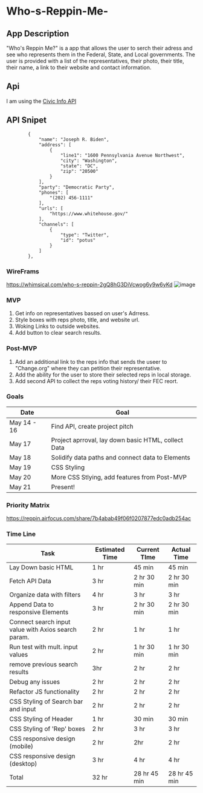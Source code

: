 # Who-s-Reppin-Me-

## App Description 
"Who's Reppin Me?" is a app that allows the user to serch their adress and see who represents them in the Federal, State, and Local governments. The user is provided with a list of the representatives, their photo, their title, their name, a link to their website and contact information. 
## Api 
I am using the 
[Civic Info API](https://developers.google.com/civic-information/docs/v2) 
## API Snipet 
```"officials": [
        {
            "name": "Joseph R. Biden",
            "address": [
                {
                    "line1": "1600 Pennsylvania Avenue Northwest",
                    "city": "Washington",
                    "state": "DC",
                    "zip": "20500"
                }
            ],
            "party": "Democratic Party",
            "phones": [
                "(202) 456-1111"
            ],
            "urls": [
                "https://www.whitehouse.gov/"
            ],
            "channels": [
                {
                    "type": "Twitter",
                    "id": "potus"
                }
            ]
        },
```
### WireFrams
https://whimsical.com/who-s-reppin-2gQ8hG3DiVcwog6y9w6yKd
![image](https://user-images.githubusercontent.com/69879139/118327555-ba33fb00-b4d3-11eb-8a74-dd402ab08045.png)

### MVP
1. Get info on representatives bassed on user's Adrress.
2. Style boxes with reps photo, title, and website url.
3. Woking Links to outside websites. 
4. Add button to clear search results. 

### Post-MVP 
1. Add an additional link to the reps info that sends the useer to "Change.org" where they can petition their representative. 
2. Add the ability for the user to store their selected reps in local storage. 
3. Add second API to collect the reps voting history/ their FEC reort. 

### Goals 
Date | Goal | 
--- | --- | 
May 14 - 16  | Find API, create project pitch |
May 17  | Project aprroval, lay down basic HTML, collect Data | 
May 18  | Solidify data paths and connect data to Elements | 
May 19  | CSS Styling | 
May 20  | More CSS Stlying, add features from Post-MVP | 
May 21  | Present! | 

### Priority Matrix

https://reppin.airfocus.com/share/7b4abab49f06f0207877edc0adb254ac

### Time Line 
Task | Estimated Time | Current TIme | Actual Time
--- | --- | --- | ---
Lay Down basic HTML | 1 hr | 45 min | 45 min
Fetch API Data | 3 hr | 2 hr 30 min |   2 hr 30 min
Organize data with filters | 4 hr | 3 hr | 3 hr
Append Data to responsive Elements | 3 hr | 2 hr 30 min | 2 hr 30 min
Connect search input value with Axios search param. | 2 hr | 1 hr | 1 hr
Run test with mult. input values | 2 hr | 1 hr 30 min | 1 hr 30 min
remove previous search results | 3hr | 2 hr |   2 hr
Debug any issues | 2 hr | 2 hr | 2 hr
Refactor JS functionality  | 2 hr | 2 hr | 2 hr 
CSS Styling of Search bar and input | 2 hr | 2 hr | 2 hr
CSS Styling of Header  | 1 hr | 30 min | 30 min
CSS Styling of 'Rep' boxes | 2 hr  | 3 hr | 3 hr     
CSS responsive design (mobile) | 2 hr | 2hr | 2 hr
CSS responsive design  (desktop) | 3 hr | 4 hr | 4 hr
Total | 32 hr | 28 hr 45 min | 28 hr 45 min



